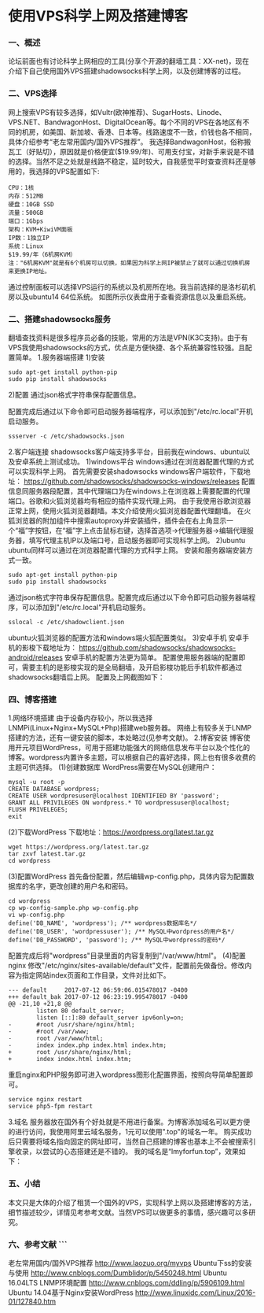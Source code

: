 # 使用VPS科学上网及搭建博客
### 一、概述
论坛前面也有讨论科学上网相应的工具(分享个开源的翻墙工具：XX-net)，现在介绍下自己使用国外VPS搭建shadowsocks科学上网，以及创建博客的过程。
### 二、VPS选择
网上搜索VPS有较多选择，如Vultr(欧神推荐)、SugarHosts、Linode、VPS.NET、BandwagonHost、DigitalOcean等。每个不同的VPS在各地区有不同的机房，如美国、新加坡、香港、日本等。线路速度不一致，价钱也各不相同，具体介绍参考“老左常用国内/国外VPS推荐”。
我选择BandwagonHost，俗称搬瓦工（好贴切），原因就是价格便宜($19.99/年)、可用支付宝，对新手来说是不错的选择。当然不足之处就是线路不稳定，延时较大，自我感觉平时查查资料还是够用的，我选择的VPS配置如下:
```
CPU：1核
内存：512MB
硬盘：10GB SSD
流量：500GB
端口：1Gbps
架构：KVM+KiwiVM面板
IP数：1独立IP
系统：Linux
$19.99/年（6机房KVM）
注："6机房KVM"就是有6个机房可以切换，如果因为科学上网IP被禁止了就可以通过切换机房来更换IP地址。
```
通过控制面板可以选择VPS运行的系统以及机房所在地。我当前选择的是洛杉矶机房以及ubuntu14 64位系统。
如图所示仪表盘用于查看资源信息以及重启系统。
### 二、搭建shadowsocks服务
翻墙查找资料是很多程序员必备的技能，常用的方法是VPN(K3C支持)。由于有VPS我使用shadowsocks的方式，优点是方便快捷、各个系统兼容性较强。且配置简单。
1.服务器端搭建
1)安装
```
sudo apt-get install python-pip
sudo pip install shadowsocks
```
2)配置
通过json格式字符串保存配置信息。

配置完成后通过以下命令即可启动服务器端程序，可以添加到"/etc/rc.local"开机启动服务。
```
ssserver -c /etc/shadowsocks.json
```
2.客户端连接
shadowsocks客户端支持多平台，目前我在windows、ubuntu以及安卓系统上测试成功。
1)windows平台
windows通过在浏览器配置代理的方式可以实现科学上网。
首先需要安装shadowsocks windows客户端软件，下载地址：
https://github.com/shadowsocks/shadowsocks-windows/releases
配置信息同服务器段配置，其中代理端口为在windows上在浏览器上需要配置的代理端口。谷歌和火狐浏览器均有相应的插件实现代理上网。
由于我使用谷歌浏览器正常上网，使用火狐浏览器翻墙。本文介绍使用火狐浏览器配置代理翻墙。
在火狐浏览器的附加组件中搜索autoproxy并安装插件，插件会在右上角显示一个“福”字按钮，在“福”字上点击鼠标右键，选择首选项->代理服务器->编辑代理服务器，填写代理主机IP以及端口号，启动服务器即可实现科学上网。
2)ubuntu
ubuntu同样可以通过在浏览器配置代理的方式科学上网。
安装和服务器端安装方式一致。
```
sudo apt-get install python-pip
sudo pip install shadowsocks
```
通过json格式字符串保存配置信息。配置完成后通过以下命令即可启动服务器端程序，可以添加到"/etc/rc.local"开机启动服务。

```
sslocal -c /etc/shadowclient.json
```
ubuntu火狐浏览器的配置方法和windows端火狐配置类似。
3)安卓手机
安卓手机的影梭下载地址为：
https://github.com/shadowsocks/shadowsocks-android/releases
安卓手机的配置方法更为简单。
配置使用服务器端的配置即可，需要主机的是影梭实现的是全局翻墙，及开启影梭功能后手机软件都通过shadowsocks翻墙后上网。
配置及上网截图如下：
### 四、博客搭建
1.网络环境搭建
由于设备内存较小，所以我选择LNMPi(Linux+Nginx+MySQL+Php)搭建web服务器。
网络上有较多关于LNMP搭建的方法，还有一键安装的脚本，本处略过(见参考文献)。
2.博客安装
博客使用开元项目WordPress，可用于搭建功能强大的网络信息发布平台以及个性化的博客。wordpress内置许多主题，可以根据自己的喜好选择，网上也有很多收费的主题可供选择。
(1)创建数据库
WordPress需要在MySQL创建用户：
```
mysql -u root -p 
CREATE DATABASE wordpress; 
CREATE USER wordpresuser@localhost IDENTIFIED BY 'password'; 
GRANT ALL PRIVILEGES ON wordpress.* TO wordpressuser@localhost; 
FLUSH PRIVELEGES; 
exit
```
(2)下载WordPress
下载地址：https://wordpress.org/latest.tar.gz
```
wget https://wordpress.org/latest.tar.gz
tar zxvf latest.tar.gz
cd wordpress
```
(3)配置WordPress
首先备份配置，然后编辑wp-config.php，具体内容为配置数据库的名字，更改创建的用户名和密码。
```
cd wordpress 
cp wp-config-sample.php wp-config.php
vi wp-config.php
define('DB_NAME', 'wordpress'); /** wordpress数据库名*/ 
define('DB_USER', 'wordpressuser'); /** MySQL中wordpress的用户名*/ 
define('DB_PASSWORD', 'password'); /** MySQL中wordpress的密码*/ 
```
配置完成后将"wordpress"目录里面的内容复制到"/var/www/html"。
(4)配置nginx
修改"/etc/nginx/sites-available/default"文件，配置前先做备份。修改内容为指定网站index页面和工作目录，文件对比如下。
```
--- default     2017-07-12 06:59:06.015478017 -0400
+++ default_bak 2017-07-12 06:23:19.995478017 -0400
@@ -21,10 +21,8 @@
        listen 80 default_server;
        listen [::]:80 default_server ipv6only=on;
-       #root /usr/share/nginx/html;
-       #root /var/www;
-       root /var/www/html;
-       index index.php index.html index.htm;
+       root /usr/share/nginx/html;
+       index index.html index.htm;
```
重启nginx和PHP服务即可进入wordpress图形化配置界面，按照向导简单配置即可。
```
service nginx restart 
service php5-fpm restart
```
3.域名
服务器放在国外有个好处就是不用进行备案。为博客添加域名可以更方便的进行访问，我使用阿里云域名服务，1元可以使用".top"的域名一年。
购买成功后只需要将域名指向固定的网址即可，当然自己搭建的博客也基本上不会被搜索引擎收录，以尝试的心态搭建还是不错的。
我的域名是“lmyforfun.top”，效果如下：
### 五、小结
本文只是大体的介绍了租赁一个国外的VPS，实现科学上网以及搭建博客的方法，细节描述较少，详情见考参考文献。当然VPS可以做更多的事情，感兴趣可以多研究。
### 六、参考文献 ```
老左常用国内/国外VPS推荐
http://www.laozuo.org/myvps
Ubuntu下ss的安装与使用
http://www.cnblogs.com/Dumblidor/p/5450248.html
Ubuntu 16.04LTS LNMP环境配置
http://www.cnblogs.com/ddling/p/5906109.html
Ubuntu 14.04基于Nginx安装WordPress
http://www.linuxidc.com/Linux/2016-01/127840.htm
```
